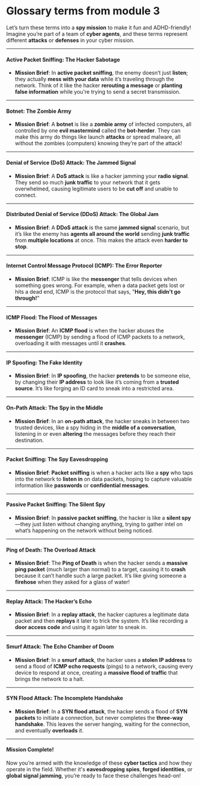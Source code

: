 # Glossary terms from module 3

Let’s turn these terms into a **spy mission** to make it fun and ADHD-friendly! Imagine you’re part of a team of **cyber agents**, and these terms represent different **attacks** or **defenses** in your cyber mission.

***

#### **Active Packet Sniffing: The Hacker Sabotage**

* **Mission Brief**: In **active packet sniffing**, the enemy doesn’t just **listen**; they actually **mess with your data** while it’s traveling through the network. Think of it like the hacker **rerouting a message** or **planting false information** while you're trying to send a secret transmission.

***

#### **Botnet: The Zombie Army**

* **Mission Brief**: A **botnet** is like a **zombie army** of infected computers, all controlled by one **evil mastermind** called the **bot-herder**. They can make this army do things like launch **attacks** or spread malware, all without the zombies (computers) knowing they’re part of the attack!

***

#### **Denial of Service (DoS) Attack: The Jammed Signal**

* **Mission Brief**: A **DoS attack** is like a hacker jamming your **radio signal**. They send so much **junk traffic** to your network that it gets overwhelmed, causing legitimate users to be **cut off** and unable to connect.

***

#### **Distributed Denial of Service (DDoS) Attack: The Global Jam**

* **Mission Brief**: A **DDoS attack** is the same **jammed signal** scenario, but it’s like the enemy has **agents all around the world** sending **junk traffic** from **multiple locations** at once. This makes the attack even **harder to stop**.

***

#### **Internet Control Message Protocol (ICMP): The Error Reporter**

* **Mission Brief**: ICMP is like the **messenger** that tells devices when something goes wrong. For example, when a data packet gets lost or hits a dead end, ICMP is the protocol that says, "**Hey, this didn't go through!**"

***

#### **ICMP Flood: The Flood of Messages**

* **Mission Brief**: An **ICMP flood** is when the hacker abuses the **messenger** (ICMP) by sending a flood of ICMP packets to a network, overloading it with messages until it **crashes**.

***

#### **IP Spoofing: The Fake Identity**

* **Mission Brief**: In **IP spoofing**, the hacker **pretends** to be someone else, by changing their **IP address** to look like it’s coming from a **trusted source**. It’s like forging an ID card to sneak into a restricted area.

***

#### **On-Path Attack: The Spy in the Middle**

* **Mission Brief**: In an **on-path attack**, the hacker sneaks in between two trusted devices, like a spy hiding in the **middle of a conversation**, listening in or even **altering** the messages before they reach their destination.

***

#### **Packet Sniffing: The Spy Eavesdropping**

* **Mission Brief**: **Packet sniffing** is when a hacker acts like a **spy** who taps into the network to **listen in** on data packets, hoping to capture valuable information like **passwords** or **confidential messages**.

***

#### **Passive Packet Sniffing: The Silent Spy**

* **Mission Brief**: In **passive packet sniffing**, the hacker is like a **silent spy**—they just listen without changing anything, trying to gather intel on what’s happening on the network without being noticed.

***

#### **Ping of Death: The Overload Attack**

* **Mission Brief**: The **Ping of Death** is when the hacker sends a **massive ping packet** (much larger than normal) to a target, causing it to **crash** because it can’t handle such a large packet. It’s like giving someone a **firehose** when they asked for a glass of water!

***

#### **Replay Attack: The Hacker’s Echo**

* **Mission Brief**: In a **replay attack**, the hacker captures a legitimate data packet and then **replays** it later to trick the system. It’s like recording a **door access code** and using it again later to sneak in.

***

#### **Smurf Attack: The Echo Chamber of Doom**

* **Mission Brief**: In a **smurf attack**, the hacker uses a **stolen IP address** to send a flood of **ICMP echo requests** (pings) to a network, causing every device to respond at once, creating a **massive flood of traffic** that brings the network to a halt.

***

#### **SYN Flood Attack: The Incomplete Handshake**

* **Mission Brief**: In a **SYN flood attack**, the hacker sends a flood of **SYN packets** to initiate a connection, but never completes the **three-way handshake**. This leaves the server hanging, waiting for the connection, and eventually **overloads** it.

***

#### **Mission Complete!**

Now you’re armed with the knowledge of these **cyber tactics** and how they operate in the field. Whether it's **eavesdropping spies**, **forged identities**, or **global signal jamming**, you’re ready to face these challenges head-on!
